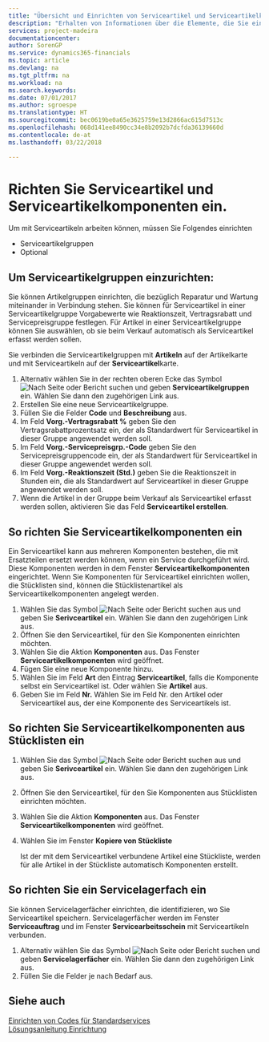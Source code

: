 ```yaml
---
title: "Übersicht und Einrichten von Serviceartikel und Serviceartikelkomponenten  | Microsoft Docs"
description: "Erhalten von Informationen über die Elemente, die Sie einrichten müssen, bevor Sie Serviceartikel, einschließlich Vorgabewerte wie Reaktionszeit, Vertragsrabatt, und Servicepreisgruppen verwenden können."
services: project-madeira
documentationcenter: 
author: SorenGP
ms.service: dynamics365-financials
ms.topic: article
ms.devlang: na
ms.tgt_pltfrm: na
ms.workload: na
ms.search.keywords: 
ms.date: 07/01/2017
ms.author: sgroespe
ms.translationtype: HT
ms.sourcegitcommit: bec0619be0a65e3625759e13d2866ac615d7513c
ms.openlocfilehash: 068d141ee8490cc34e8b2092b7dcfda36139660d
ms.contentlocale: de-at
ms.lasthandoff: 03/22/2018

---
```

# <a name="set-up-service-items-and-service-item-components"></a>Richten Sie Serviceartikel und Serviceartikelkomponenten ein.
Um mit Serviceartikeln arbeiten können, müssen Sie Folgendes einrichten

* Serviceartikelgruppen 
* Optional

## <a name="to-set-up-service-item-groups"></a>Um Serviceartikelgruppen einzurichten:
Sie können Artikelgruppen einrichten, die bezüglich Reparatur und Wartung miteinander in Verbindung stehen. Sie können für Serviceartikel in einer Serviceartikelgruppe Vorgabewerte wie Reaktionszeit, Vertragsrabatt und Servicepreisgruppe festlegen. Für Artikel in einer Serviceartikelgruppe können Sie auswählen, ob sie beim Verkauf automatisch als Serviceartikel erfasst werden sollen.  
  
Sie verbinden die Serviceartikelgruppen mit **Artikeln** auf der Artikelkarte und mit Serviceartikeln auf der **Serviceartikel**karte.  
  
1. Alternativ wählen Sie in der rechten oberen Ecke das Symbol ![Nach Seite oder Bericht suchen](media/ui-search/search_small.png "Nach Seite oder Bericht suchen") und geben **Serviceartikelgruppen** ein. Wählen Sie dann den zugehörigen Link aus.  
2. Erstellen Sie eine neue Serviceartikelgruppe.  
3. Füllen Sie die Felder **Code** und **Beschreibung** aus.  
4. Im Feld **Vorg.-Vertragsrabatt %** geben Sie den Vertragsrabattprozentsatz ein, der als Standardwert für Serviceartikel in dieser Gruppe angewendet werden soll.  
5. Im Feld **Vorg.-Servicepreisgrp.-Code** geben Sie den Servicepreisgruppencode ein, der als Standardwert für Serviceartikel in dieser Gruppe angewendet werden soll.  
6. Im Feld **Vorg.-Reaktionszeit (Std.)** geben Sie die Reaktionszeit in Stunden ein, die als Standardwert auf Serviceartikel in dieser Gruppe angewendet werden soll.  
7. Wenn die Artikel in der Gruppe beim Verkauf als Serviceartikel erfasst werden sollen, aktivieren Sie das Feld **Serviceartikel erstellen**.  

## <a name="to-set-up-service-item-components"></a>So richten Sie Serviceartikelkomponenten ein
Ein Serviceartikel kann aus mehreren Komponenten bestehen, die mit Ersatzteilen ersetzt werden können, wenn ein Service durchgeführt wird. Diese Komponenten werden in dem Fenster **Serviceartikelkomponenten** eingerichtet. Wenn Sie Komponenten für Serviceartikel einrichten wollen, die Stücklisten sind, können die Stücklistenartikel als Serviceartikelkomponenten angelegt werden. 
  
1. Wählen Sie das Symbol ![Nach Seite oder Bericht suchen](media/ui-search/search_small.png "Nach Seite oder Bericht suchen") aus und geben Sie **Serivceartikel** ein. Wählen Sie dann den zugehörigen Link aus. 
2. Öffnen Sie den Serviceartikel, für den Sie Komponenten einrichten möchten.  
3. Wählen Sie die Aktion **Komponenten** aus. Das Fenster **Serviceartikelkomponenten** wird geöffnet.  
4. Fügen Sie eine neue Komponente hinzu.  
5. Wählen Sie im Feld **Art** den Eintrag **Serviceartikel**, falls die Komponente selbst ein Serviceartikel ist. Oder wählen Sie **Artikel** aus.  
6. Geben Sie im Feld **Nr.** Wählen Sie im Feld Nr. den Artikel oder Serviceartikel aus, der eine Komponente des Serviceartikels ist.  

## <a name="to-set-up-service-item-components-from-a-bom"></a>So richten Sie Serviceartikelkomponenten aus Stücklisten ein
1.  Wählen Sie das Symbol ![Nach Seite oder Bericht suchen](media/ui-search/search_small.png "Nach Seite oder Bericht suchen") aus und geben Sie **Serivceartikel** ein. Wählen Sie dann den zugehörigen Link aus.  
2. Öffnen Sie den Serviceartikel, für den Sie Komponenten aus Stücklisten einrichten möchten.  
3. Wählen Sie die Aktion **Komponenten** aus. Das Fenster **Serviceartikelkomponenten** wird geöffnet.  
4. Wählen Sie im Fenster **Kopiere von Stückliste**  
  
    Ist der mit dem Serviceartikel verbundene Artikel eine Stückliste, werden für alle Artikel in der Stückliste automatisch Komponenten erstellt.  

## <a name="to-set-up-a-service-shelf"></a>So richten Sie ein Servicelagerfach ein
Sie können Servicelagerfächer einrichten, die identifizieren, wo Sie Serviceartikel speichern. Servicelagerfächer werden im Fenster **Serviceauftrag** und im Fenster **Servicearbeitsschein** mit Serviceartikeln verbunden.  
  
1. Alternativ wählen Sie das Symbol ![Nach Seite oder Bericht suchen](media/ui-search/search_small.png "Nach Seite oder Bericht suchen") und geben **Servicelagerfächer** ein. Wählen Sie dann den zugehörigen Link aus.
2. Füllen Sie die Felder je nach Bedarf aus.

## <a name="see-also"></a>Siehe auch
[Einrichten von Codes für Standardservices](service-how-setup-service-coding.md)   
[Lösungsanleitung Einrichtung](service-how-setup-troubleshooting.md)
